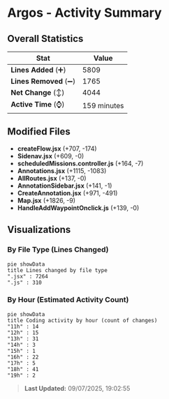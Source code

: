 # Argos - Activity Summary 

## Overall Statistics

| Stat                   | Value                                                             |
| ---------------------- | ----------------------------------------------------------------- |
| **Lines Added** (➕)   | 5809                                          |
| **Lines Removed** (➖) | 1765                                        |
| **Net Change** (↕)    | 4044                |
| **Active Time** (⌚)   | 159 minutes |


## Modified Files
- **createFlow.jsx** (+707, -174)
- **Sidenav.jsx** (+609, -0)
- **scheduledMissions.controller.js** (+164, -7)
- **Annotations.jsx** (+1115, -1083)
- **AllRoutes.jsx** (+137, -0)
- **AnnotationSidebar.jsx** (+141, -1)
- **CreateAnnotation.jsx** (+971, -491)
- **Map.jsx** (+1826, -9)
- **HandleAddWaypointOnclick.js** (+139, -0)

## Visualizations

### By File Type (Lines Changed)

```mermaid
pie showData
title Lines changed by file type
".jsx" : 7264
".js" : 310
```

### By Hour (Estimated Activity Count)

```mermaid
pie showData
title Coding activity by hour (count of changes)
"11h" : 14
"12h" : 15
"13h" : 31
"14h" : 3
"15h" : 1
"16h" : 22
"17h" : 5
"18h" : 41
"19h" : 2
```


> **Last Updated:** 09/07/2025, 19:02:55
